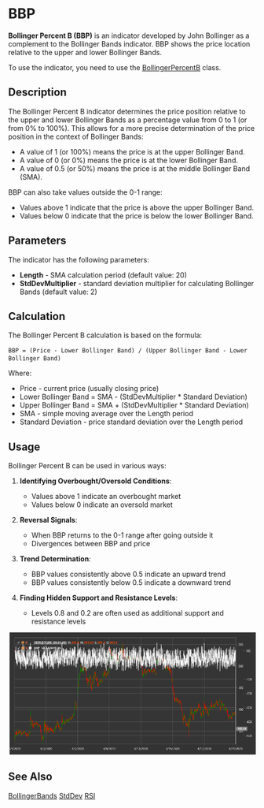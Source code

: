 # BBP

**Bollinger Percent B (BBP)** is an indicator developed by John Bollinger as a complement to the Bollinger Bands indicator. BBP shows the price location relative to the upper and lower Bollinger Bands.

To use the indicator, you need to use the [BollingerPercentB](xref:StockSharp.Algo.Indicators.BollingerPercentB) class.

## Description

The Bollinger Percent B indicator determines the price position relative to the upper and lower Bollinger Bands as a percentage value from 0 to 1 (or from 0% to 100%). This allows for a more precise determination of the price position in the context of Bollinger Bands:

- A value of 1 (or 100%) means the price is at the upper Bollinger Band.
- A value of 0 (or 0%) means the price is at the lower Bollinger Band.
- A value of 0.5 (or 50%) means the price is at the middle Bollinger Band (SMA).

BBP can also take values outside the 0-1 range:
- Values above 1 indicate that the price is above the upper Bollinger Band.
- Values below 0 indicate that the price is below the lower Bollinger Band.

## Parameters

The indicator has the following parameters:
- **Length** - SMA calculation period (default value: 20)
- **StdDevMultiplier** - standard deviation multiplier for calculating Bollinger Bands (default value: 2)

## Calculation

The Bollinger Percent B calculation is based on the formula:

```
BBP = (Price - Lower Bollinger Band) / (Upper Bollinger Band - Lower Bollinger Band)
```

Where:
- Price - current price (usually closing price)
- Lower Bollinger Band = SMA - (StdDevMultiplier * Standard Deviation)
- Upper Bollinger Band = SMA + (StdDevMultiplier * Standard Deviation)
- SMA - simple moving average over the Length period
- Standard Deviation - price standard deviation over the Length period

## Usage

Bollinger Percent B can be used in various ways:

1. **Identifying Overbought/Oversold Conditions**:
   - Values above 1 indicate an overbought market
   - Values below 0 indicate an oversold market

2. **Reversal Signals**:
   - When BBP returns to the 0-1 range after going outside it
   - Divergences between BBP and price

3. **Trend Determination**:
   - BBP values consistently above 0.5 indicate an upward trend
   - BBP values consistently below 0.5 indicate a downward trend

4. **Finding Hidden Support and Resistance Levels**:
   - Levels 0.8 and 0.2 are often used as additional support and resistance levels

![indicator_bollinger_percent_b](../../../../images/indicator_bollinger_percent_b.png)

## See Also

[BollingerBands](bollinger_bands.md)
[StdDev](standard_deviation.md)
[RSI](rsi.md)